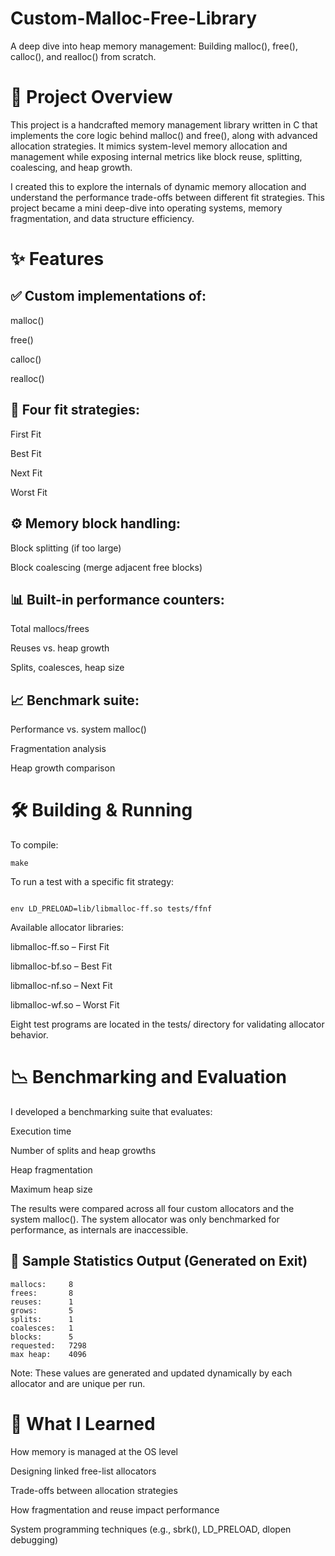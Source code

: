 # Custom-Malloc-Free-Library
A deep dive into heap memory management: Building malloc(), free(), calloc(), and realloc() from scratch.
# 📘 Project Overview
This project is a handcrafted memory management library written in C that implements the core logic behind malloc() and free(), along with advanced allocation strategies. It mimics system-level memory allocation and management while exposing internal metrics like block reuse, splitting, coalescing, and heap growth.

I created this to explore the internals of dynamic memory allocation and understand the performance trade-offs between different fit strategies. This project became a mini deep-dive into operating systems, memory fragmentation, and data structure efficiency.

# ✨ Features
## ✅ Custom implementations of:

malloc()

free()

calloc()

realloc()

## 🧩 Four fit strategies:

First Fit

Best Fit

Next Fit

Worst Fit

## ⚙️ Memory block handling:

Block splitting (if too large)

Block coalescing (merge adjacent free blocks)

## 📊 Built-in performance counters:

Total mallocs/frees

Reuses vs. heap growth

Splits, coalesces, heap size

## 📈 Benchmark suite:

Performance vs. system malloc()

Fragmentation analysis

Heap growth comparison

# 🛠️ Building & Running
To compile:

```
make
```
To run a test with a specific fit strategy:
```

env LD_PRELOAD=lib/libmalloc-ff.so tests/ffnf
```
Available allocator libraries:

libmalloc-ff.so – First Fit

libmalloc-bf.so – Best Fit

libmalloc-nf.so – Next Fit

libmalloc-wf.so – Worst Fit

Eight test programs are located in the tests/ directory for validating allocator behavior.

# 📉 Benchmarking and Evaluation
I developed a benchmarking suite that evaluates:

Execution time

Number of splits and heap growths

Heap fragmentation

Maximum heap size

The results were compared across all four custom allocators and the system malloc(). The system allocator was only benchmarked for performance, as internals are inaccessible.

## 🧪 Sample Statistics Output (Generated on Exit)
```
mallocs:     8
frees:       8
reuses:      1
grows:       5
splits:      1
coalesces:   1
blocks:      5
requested:   7298
max heap:    4096
```
Note: These values are generated and updated dynamically by each allocator and are unique per run.

# 📝 What I Learned
How memory is managed at the OS level

Designing linked free-list allocators

Trade-offs between allocation strategies

How fragmentation and reuse impact performance

System programming techniques (e.g., sbrk(), LD_PRELOAD, dlopen debugging)
